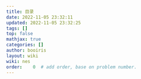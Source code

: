```yaml
---
title: 目录 
date: 2022-11-05 23:32:11 
updated: 2022-11-05 23:32:25
tags: [] 
top: false
mathjax: true
categories: []
author: booiris
layout: wiki 
wiki: nes
order:    0  # add order, base on problem number.
---
```

